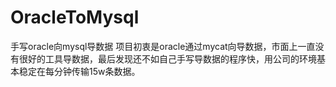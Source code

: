 # OracleToMysql
手写oracle向mysql导数据
项目初衷是oracle通过mycat向导数据，市面上一直没有很好的工具导数据，最后发现还不如自己手写导数据的程序快，用公司的环境基本稳定在每分钟传输15w条数据。

